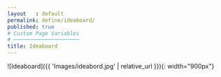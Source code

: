 ```yaml
---
layout   : default
permalink: define/ideaboard/
published: true
# Custom Page Variables
# ─────────────────────
title: Ideaboard
---
```


![Ideaboard]({{ 'Images/ideabord.jpg' | relative_url }}){: width="900px"}


